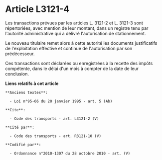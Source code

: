 # Article L3121-4

Les transactions prévues par les articles L. 3121-2 et L. 3121-3 sont répertoriées, avec mention de leur montant, dans un
registre tenu par l'autorité administrative qui a délivré l'autorisation de stationnement. 

Le nouveau titulaire remet alors à cette autorité les documents justificatifs de l'exploitation effective et continue de
l'autorisation par son prédécesseur. 

Ces transactions sont déclarées ou enregistrées à la recette des impôts compétente, dans le délai d'un mois à compter de la
date de leur conclusion.

**Liens relatifs à cet article**

	**Anciens textes**:

	  - Loi n°95-66 du 20 janvier 1995 - art. 5 (Ab)

	**Cite**:

	  - Code des transports - art. L3121-2 (V)

	**Cité par**:

	  - Code des transports - art. R3121-10 (V)

	**Codifié par**:

	  - Ordonnance n°2010-1307 du 28 octobre 2010 - art. (V)
